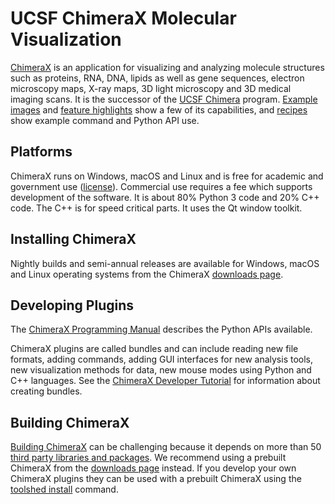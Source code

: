 # UCSF ChimeraX Molecular Visualization

[ChimeraX](https://www.rbvi.ucsf.edu/chimerax/) is an application for visualizing and analyzing molecule structures such as proteins, RNA, DNA, lipids as well as gene sequences, electron microscopy maps, X-ray maps, 3D light microscopy and 3D medical imaging scans.  It is the successor of the [UCSF Chimera](https://www.cgl.ucsf.edu/chimera/) program.  [Example images](https://www.rbvi.ucsf.edu/chimerax/gallery.html) and [feature highlights](https://www.rbvi.ucsf.edu/chimerax/features.html) show a few of its capabilities, and [recipes](https://rbvi.github.io/chimerax-recipes/) show example command and Python API use.

## Platforms

ChimeraX runs on Windows, macOS and Linux and is free for academic and government use ([license](https://www.cgl.ucsf.edu/chimerax/docs/licensing.html)).  Commercial use requires a fee which supports development of the software.  It is about 80% Python 3 code and 20% C++ code.  The C++ is for speed critical parts.  It uses the Qt window toolkit.  

## Installing ChimeraX

Nightly builds and semi-annual releases are available for Windows, macOS and Linux operating systems from the ChimeraX [downloads page](https://www.rbvi.ucsf.edu/chimerax/download.html).

## Developing Plugins

The [ChimeraX Programming Manual](https://www.cgl.ucsf.edu/chimerax/docs/devel/index.html) describes the Python APIs available.

ChimeraX plugins are called bundles and can include reading new file formats, adding commands, adding GUI interfaces for new analysis tools, new visualization methods for data, new mouse modes using Python and C++ languages.  See the [ChimeraX Developer Tutorial](https://www.cgl.ucsf.edu/chimerax/docs/devel/tutorials/introduction.html) for information about creating bundles.

## Building ChimeraX

[Building ChimeraX](https://www.cgl.ucsf.edu/chimerax/docs/devel/building.html) can be challenging because it depends on more than 50 [third party libraries and packages](https://www.rbvi.ucsf.edu/chimerax/docs/devel/dependencies.html). We recommend using a prebuilt ChimeraX from the [downloads page](https://www.rbvi.ucsf.edu/chimerax/download.html) instead.  If you develop your own ChimeraX plugins they can be used with a prebuilt ChimeraX using the [toolshed install](http://www.rbvi.ucsf.edu/chimerax/docs/user/commands/toolshed.html#install) command.

